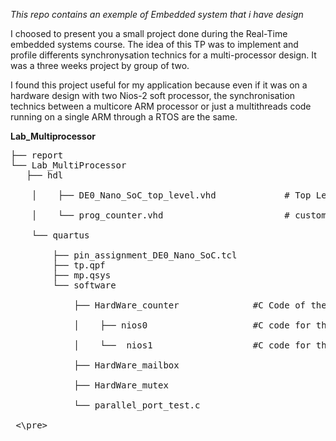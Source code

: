 *This repo contains an exemple of Embedded system that i have design*

I choosed to present you a small project done during the Real-Time embedded systems course.
The idea of this TP was to implement and profile differents synchronysation technics for a multi-processor design. 
It was a three weeks project by group of two.

I found this project useful for my application because even if it was on a hardware design with two Nios-2 soft processor, the synchronisation technics between a multicore ARM processor or just a multithreads code running on a single ARM through a RTOS are the same.

**Lab_Multiprocessor** <br />
<pre>
├── report                              
└── Lab_MultiProcessor                 
   ├── hdl <br />
    │    ├── DE0_Nano_SoC_top_level.vhd             # Top Level hardware entity <br />
    │    └── prog_counter.vhd                       # custom parallele port design <br />
    └── quartus <br />
        ├── pin_assignment_DE0_Nano_SoC.tcl   
        ├── tp.qpf                             
        ├── mp.qsys                           
        └── software<br />
            ├── HardWare_counter              #C Code of the project, classified by synchronization<br />
            │    ├── nios0                    #C code for the first Nios <br />
            │    └──  nios1                   #C code for the second Nios <br />
            ├── HardWare_mailbox<br />
            ├── HardWare_mutex<br />
            └── parallel_port_test.c<br />
 <\pre>
